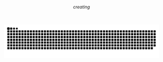 <h6 align="center">creating</h6>

###

<br clear="both">

<img src="https://raw.githubusercontent.com/Dennis-Gega/Dennis-Gega/output/snake.svg" alt="Snake animation" />

###
